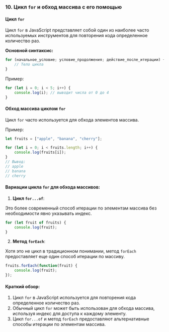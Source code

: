 ### 10. Цикл `for` и обход массива с его помощью

#### Цикл `for`

Цикл `for` в JavaScript представляет собой один из наиболее часто используемых инструментов для повторения кода определенное количество раз.

**Основной синтаксис:**

```javascript
for (начальное_условие; условие_продолжения; действие_после_итерации) {
    // Тело цикла
}
```

Пример:

```javascript
for (let i = 0; i < 5; i++) {
    console.log(i); // выводит числа от 0 до 4
}
```

#### Обход массива циклом `for`

Цикл `for` часто используется для обхода элементов массива.

Пример:

```javascript
let fruits = ["apple", "banana", "cherry"];

for (let i = 0; i < fruits.length; i++) {
    console.log(fruits[i]);
}
// Вывод:
// apple
// banana
// cherry
```

#### Вариации цикла `for` для обхода массивов:

1. **Цикл `for...of`**:

Это более современный способ итерации по элементам массива без необходимости явно указывать индекс.

```javascript
for (let fruit of fruits) {
    console.log(fruit);
}
```

2. **Метод `forEach`**:

Хотя это не цикл в традиционном понимании, метод `forEach` предоставляет еще один способ итерации по массиву.

```javascript
fruits.forEach(function(fruit) {
    console.log(fruit);
});
```

#### Краткий обзор:

1. Цикл `for` в JavaScript используется для повторения кода определенное количество раз.
2. Обычный цикл `for` может быть использован для обхода массива, используя индекс для доступа к каждому элементу.
3. Цикл `for...of` и метод `forEach` предоставляют альтернативные способы итерации по элементам массива.

